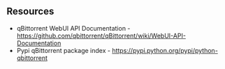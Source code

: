 
## Resources 
* qBittorrent WebUI API Documentation - https://github.com/qbittorrent/qBittorrent/wiki/WebUI-API-Documentation
* Pypi qBittorrent package index - https://pypi.python.org/pypi/python-qbittorrent
